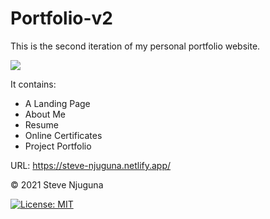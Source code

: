 # Portfolio-v2
This is the second iteration of my personal portfolio website.

![](https://github.com/steve-njuguna-k/Portfolio-v2/blob/master/assets/img/screenshot.PNG)

It contains:
- A Landing Page
- About Me
- Resume
- Online Certificates
- Project Portfolio

URL: https://steve-njuguna.netlify.app/

© 2021 Steve Njuguna

[![License: MIT](https://img.shields.io/badge/License-MIT-yellow.svg)](https://opensource.org/licenses/MIT)

